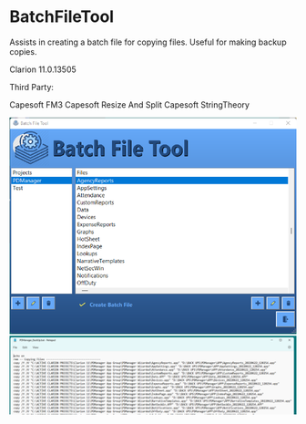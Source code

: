 # BatchFileTool
Assists in creating a batch file for copying files.  Useful for making backup copies.

Clarion 11.0.13505

Third Party:

Capesoft FM3
Capesoft Resize And Split
Capesoft StringTheory

<img src="https://github.com/donridley1972/BatchFileTool/blob/main/Screenshots/ScreenHunter%2014.png" width=900/>

<img src="https://github.com/donridley1972/BatchFileTool/blob/main/Screenshots/ScreenHunter%2015.png" width=900/>
